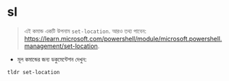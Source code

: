 # sl

> এই কমান্ড একটি উপনাম `set-location`.
> আরও তথ্য পাবেন: <https://learn.microsoft.com/powershell/module/microsoft.powershell.management/set-location>.

- মূল কমান্ডের জন্য ডকুমেন্টেশন দেখুন:

`tldr set-location`
